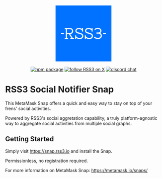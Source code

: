 <!-- markdownlint-disable -->
<p align="center">
  <a href="https://rss3.io" target="_blank" rel="noopener noreferrer">
    <img width="180" src="images/RSS3.svg" alt="RSS3 logo">
  </a>
</p>
<p align="center">
  <a href="https://npmjs.com/package/@rss3/social-notifier-snap"><img src="https://img.shields.io/npm/v/%40rss3%2Fsocial-notifier-snap?style=flat&logo=npm&color=%230072ff" alt="npm package"></a>
  <a href="https://twitter.com/intent/follow?screen_name=rss3_"><img src="https://img.shields.io/twitter/follow/rss3_?color=%230072ff" alt="follow RSS3 on X"></a>
  <a href="https://discord.gg/vfhpMjdbGU"><img src="https://img.shields.io/badge/chat-discord-blue?style=flat&logo=discord&color=%230072ff" alt="discord chat"></a>
</p>
<!-- markdownlint-enable -->

# RSS3 Social Notifier Snap

This MetaMask Snap offers a quick and easy way to stay on top of your frens' social activities.

Powered by RSS3's social aggretation capability, a truly platform-agnostic way to aggregate social activities from multiple social graphs.

## Getting Started

Simply visit <https://snap.rss3.io> and install the Snap.

Permissionless, no registration required.

For more information on MetaMask Snap: <https://metamask.io/snaps/>
